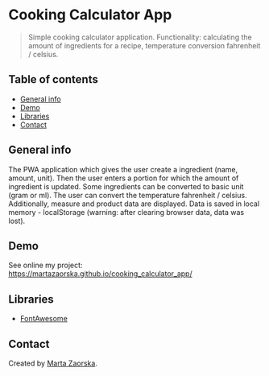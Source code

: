 # Cooking Calculator App

> Simple cooking calculator application. Functionality: calculating the amount of ingredients for a recipe, temperature conversion fahrenheit / celsius.

## Table of contents

- [General info](#general-info)
- [Demo](#demo)
- [Libraries](#libraries)
- [Contact](#contact)

## General info

The PWA application which gives the user create a ingredient (name, amount, unit). Then the user enters a portion for which the amount of ingredient is updated. Some ingredients can be converted to basic unit (gram or ml). The user can convert the temperature fahrenheit / celsius. Additionally, measure and product data are displayed. Data is saved in local memory - localStorage (warning: after clearing browser data, data was lost).

## Demo

See online my project: https://martazaorska.github.io/cooking_calculator_app/

## Libraries

- [FontAwesome](https://fontawesome.com/)

## Contact

Created by [Marta Zaorska](https://martazaorska.github.io/portfolio/).
